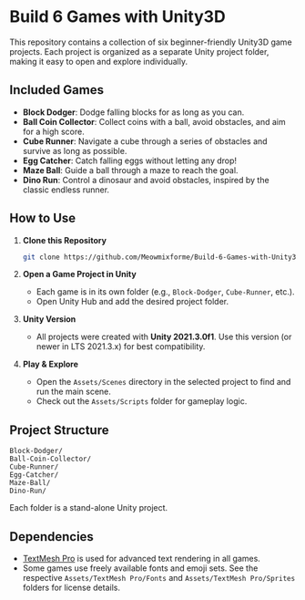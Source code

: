 # Build 6 Games with Unity3D

This repository contains a collection of six beginner-friendly Unity3D game projects. Each project is organized as a separate Unity project folder, making it easy to open and explore individually.

## Included Games

- **Block Dodger**: Dodge falling blocks for as long as you can.
- **Ball Coin Collector**: Collect coins with a ball, avoid obstacles, and aim for a high score.
- **Cube Runner**: Navigate a cube through a series of obstacles and survive as long as possible.
- **Egg Catcher**: Catch falling eggs without letting any drop!
- **Maze Ball**: Guide a ball through a maze to reach the goal.
- **Dino Run**: Control a dinosaur and avoid obstacles, inspired by the classic endless runner.

## How to Use

1. **Clone this Repository**
    ```sh
    git clone https://github.com/Meowmixforme/Build-6-Games-with-Unity3D.git
    ```

2. **Open a Game Project in Unity**
    - Each game is in its own folder (e.g., `Block-Dodger`, `Cube-Runner`, etc.).
    - Open Unity Hub and add the desired project folder.

3. **Unity Version**
    - All projects were created with **Unity 2021.3.0f1**. Use this version (or newer in LTS 2021.3.x) for best compatibility.

4. **Play & Explore**
    - Open the `Assets/Scenes` directory in the selected project to find and run the main scene.
    - Check out the `Assets/Scripts` folder for gameplay logic.

## Project Structure

```
Block-Dodger/
Ball-Coin-Collector/
Cube-Runner/
Egg-Catcher/
Maze-Ball/
Dino-Run/
```
Each folder is a stand-alone Unity project.

## Dependencies

- [TextMesh Pro](https://docs.unity3d.com/Packages/com.unity.textmeshpro@3.0/manual/index.html) is used for advanced text rendering in all games.
- Some games use freely available fonts and emoji sets. See the respective `Assets/TextMesh Pro/Fonts` and `Assets/TextMesh Pro/Sprites` folders for license details.

